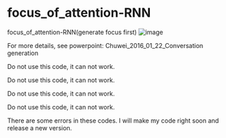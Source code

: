 # focus_of_attention-RNN
focus_of_attention-RNN(generate focus first)
![image](https://github.com/luochuwei/focus_of_attention-RNN/raw/master/code/focus%20test/FrameWork.png)




For more details, see powerpoint: Chuwei_2016_01_22_Conversation generation

Do not use this code, it can not work.

Do not use this code, it can not work.

Do not use this code, it can not work.

Do not use this code, it can not work.

There are some errors in these codes. I will make my code right soon and release a new version.
